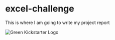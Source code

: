 # excel-challenge

This is where I am going to write my project report 


![Green Kickstarter Logo](https://ksr-static.imgix.net/tq0sfld-kickstarter-logo-green.png?ixlib=rb-2.1.0&auto=compress%2Cformat&w=1000&fit=min&s=f00262bade8a51249b7d63c8f76ce47f)